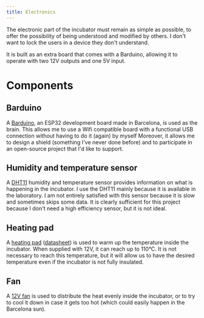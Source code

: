 ```yaml
---
title: Electronics
---
```


The electronic part of the incubator must remain as simple as possible, to offer the possibility of being understood and modified by others. I don't want to lock the users in a device they don't understand.

It is built as an extra board that comes with a Barduino, allowing it to operate with two 12V outputs and one 5V input.

# Components

## Barduino

A [Barduino](https://gitlab.com/fablabbcn-projects/electronics/barduino), an ESP32 development board made in Barcelona, is used as the brain. This allows me to use a Wifi compatible board with a functional USB connection without having to do it (again) by myself Moreover, it allows me to design a shield (something I've never done before) and to participate in an open-source project that I'd like to support.

## Humidity and temperature sensor

A [DHT11](https://www.adafruit.com/product/386) humidity and temperature sensor provides information on what is happening in the incubator. I use the DHT11 mainly because it is available in the laboratory. I am not entirely satisfied with this sensor because it is slow and sometimes skips some data. It is clearly sufficient for this project because I don't need a high efficiency sensor, but it is not ideal.

## Heating pad

A [heating pad](https://www.adafruit.com/product/1481) ([datasheet](https://cdn-shop.adafruit.com/datasheets/Ultra+Heating+Fabric.pdf)) is used to warm up the temperature inside the incubator. When supplied with 12V, it can reach up to 110°C. It is not necessary to reach this temperature, but it will allow us to have the desired temperature even if the incubator is not fully insulated.

## Fan

A [12V fan](https://www.sparkfun.com/products/16034) is used to distribute the heat evenly inside the incubator, or to try to cool it down in case it gets too hot (which could easily happen in the Barcelona sun).

